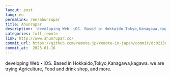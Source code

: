 ```yaml
---
layout: post
lang: en
permalink: /en/ahunrupar
title: Ahunrupar
description: 'developing Web・iOS. Based in Hokkaido,Tokyo,Kanagawa,kagawa. we are trying Agriculture, Food and drink shop, and more.'
categories: full_remote
link: http://www.ahunrupar.co/
commit_url: https://github.com/remote-jp/remote-in-japan/commit/dc0213e5d3bf547e1dd7b4da3b612a689016ef3e
commit_at:  2025-01-16
---
```


<p>developing Web・iOS. Based in Hokkaido,Tokyo,Kanagawa,kagawa. we are trying Agriculture, Food and drink shop, and more.</p>
